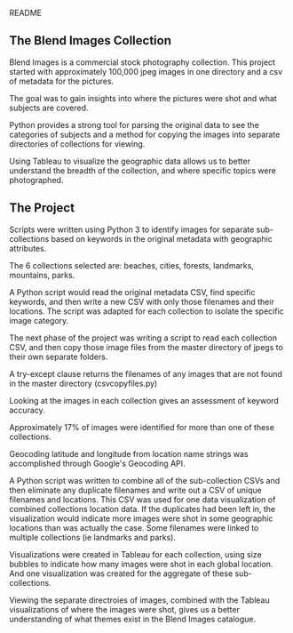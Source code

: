 README

The Blend Images Collection
----------------------------

Blend Images is a commercial stock photography collection. This project started with approximately 100,000 jpeg images in one directory and a csv of metadata for the pictures.

The goal was to gain insights into where the pictures were shot and what subjects are covered.

Python provides a strong tool for parsing the original data to see the categories of subjects and a method for copying the images into separate directories of collections for viewing. 

Using Tableau to visualize the geographic data allows us to better understand the breadth of the collection, and where specific topics were photographed.


The Project 
-----------

Scripts were written using Python 3 to identify images for separate sub-collections based on keywords in the original metadata with geographic attributes.

The 6 collections selected are: beaches, cities, forests, landmarks, mountains, parks.

A Python script would read the original metadata CSV, find specific keywords, and then write a new CSV with only those filenames and their locations. The script was adapted for each collection to isolate the specific image category.

The next phase of the project was writing a script to read each collection CSV, and then copy those image files from the master directory of jpegs to their own separate folders.

A try-except clause returns the filenames of any images that are not found in the master directory (csvcopyfiles.py)

Looking at the images in each collection gives an assessment of keyword accuracy.

Approximately 17% of images were identified for more than one of these collections.

Geocoding latitude and longitude from location name strings was accomplished through Google's Geocoding API.

A Python script was written to combine all of the sub-collection CSVs and then eliminate any duplicate filenames and write out a CSV of unique filenames and locations. This CSV was used for one data visualization of combined collections location data. If the duplicates had been left in, the visualization would indicate more images were shot in some geographic locations than was actually the case. Some filenames were linked to multiple collections (ie landmarks and parks).

Visualizations were created in Tableau for each collection, using size bubbles to indicate how many images were shot in each global location. And one visualization was created for the aggregate of these sub-collections.

Viewing the separate directroies of images, combined with the Tableau visualizations of where the images were shot, gives us a better understanding of what themes exist in the Blend Images catalogue.
